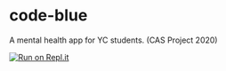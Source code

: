 # code-blue
A mental health app for YC students. (CAS Project 2020)

[![Run on Repl.it](https://repl.it/badge/github/mee-kell/code-blue)](https://repl.it/github/mee-kell/code-blue)
